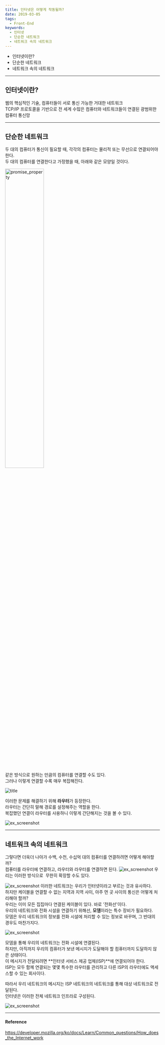 ```yaml
---
title: 인터넷은 어떻게 작동될까?
date: 2019-03-05
tags:
  - Front-End
keywords:
  - 인터넷
  - 단순한 네트워크
  - 네트워크 속의 네트워크
---
```


- 인터넷이란?
- 단순한 네트워크
- 네트워크 속의 네트워크

---

## 인터넷이란?

웹의 핵심적인 기술, 컴퓨터들이 서로 통신 가능한 거대한 네트워크  
TCP/IP 프로토콜을 기반으로 전 세계 수많은 컴퓨터와 네트워크들이 연결된 광범위한 컴퓨터 통신망

---

## 단순한 네트워크

두 대의 컴퓨터가 통신이 필요할 때, 각각의 컴퓨터는 물리적 또는 무선으로 연결되어야 한다.  
두 대의 컴퓨터를 연결한다고 가정했을 때, 아래와 같은 모양일 것이다.

<img src="./internet-schema-1.png" width="50%" height="50%" title="pormise 객체의 내부 프로퍼티" alt="promise_property" />

같은 방식으로 원하는 만큼의 컴퓨터를 연결할 수도 있다.  
그러나 이렇게 연결할 수록 매우 복잡해진다.

![title](./internet-schema-2.png)

이러한 문제를 해결하기 위해 **라우터**가 등장한다.  
라우터는 간단히 말해 경로를 설정해주는 역할을 한다.  
복잡했던 연결이 라우터를 사용하니 이렇게 간단해지는 것을 볼 수 있다.

![ex_screenshot](./internet-schema-3.png)

---

## 네트워크 속의 네트워크

그렇다면 더욱더 나아가 수백, 수천, 수십억 대의 컴퓨터를 연결하려면 어떻게 해야할까?  
컴퓨터를 라우터에 연결하고, 라우터와 라우터를 연결하면 된다.
![ex_screenshot](./internet-schema-4.png)
우리는 이러한 방식으로  무한히 확장할 수도 있다.

![ex_screenshot](./internet-schema-5.png)
이러한 네트워크는 우리가 인터넷이라고 부르는 것과 유사하다.  
하지만 케이블을 연결할 수 없는 지역과 지역 사이, 아주 먼 곳 사이의 통신은 어떻게 처리해야 할까?  
우리는 이미 모든 집집마다 연결된 케이블이 있다. 바로 '전화선'이다.  
우리의 네트워크와 전화 시설을 연결하기 위해선, **모뎀**이라는 특수 장비가 필요하다.  
모뎀은 우리 네트워크의 정보를 전화 시설에 처리할 수 있는 정보로 바꾸며, 그 반대의 경우도 마찬가지다.

![ex_screenshot](./internet-schema-6.png)

모뎀을 통해 우리의 네트워크는 전화 시설에 연결된다.  
하지만, 아직까지 우리의 컴퓨터가 보낸 메시지가 도달해야 할 컴퓨터까지 도달하지 않은 상태이다.  
이 메시지가 전달되려면 **인터넷 서비스 제공 업체(ISP)**에 연결되어야 한다.  
ISP는 모두 함께 연결되는 몇몇 특수한 라우터를 관리하고 다른 ISP의 라우터에도 액세스할 수 있는 회사이다.

따라서 우리 네트워크의 메시지는 ISP 네트워크의 네트워크를 통해 대상 네트워크로 전달된다.  
인터넷은 이러한 전체 네트워크 인프라로 구성된다.

![ex_screenshot](./internet-schema-7.png)

---

#### Reference

https://developer.mozilla.org/ko/docs/Learn/Common_questions/How_does_the_Internet_work
